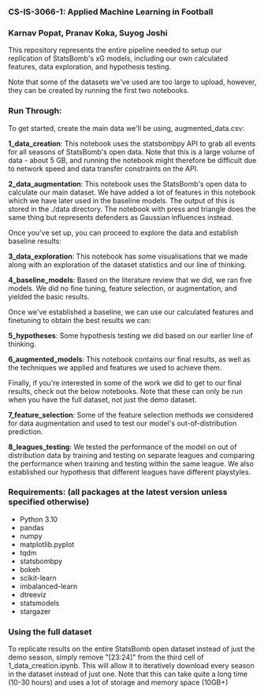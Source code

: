 ### **CS-IS-3066-1: Applied Machine Learning in Football**

### Karnav Popat, Pranav Koka, Suyog Joshi

This repository represents the entire pipeline needed to setup our replication of StatsBomb's xG models, including our own calculated features, data exploration, and hypothesis testing.

Note that some of the datasets we've used are too large to upload, however, they can be created by running the first two notebooks.


### Run Through:

To get started, create the main data we'll be using, augmented_data.csv:

**1_data_creation**: This notebook uses the statsbombpy API to grab all events for all seasons of StatsBomb's open data. Note that this is a large volume of data - about 5 GB, and running the notebook might therefore be difficult due to network speed and data transfer constraints on the API.

**2_data_augmentation**: This notebook uses the StatsBomb's open data to calculate our main dataset. We have added a lot of features in this notebook which we have later used in the baseline models. The output of this is stored in the ./data directory. The notebook with press and triangle does the same thing but represents defenders as Gaussian influences instead.

Once you've set up, you can proceed to explore the data and establish baseline results:

**3_data_exploration**: This notebook has some visualisations that we made along with an exploration of the dataset statistics and our line of thinking.

**4_baseline_models**: Based on the literature review that we did, we ran five models. We did no fine tuning, feature selection, or augmentation, and yielded the basic results.

Once we've established a baseline, we can use our calculated features and finetuning to obtain the best results we can:

**5_hypotheses**: Some hypothesis testing we did based on our earlier line of thinking.

**6_augmented_models**: This notebook contains our final results, as well as the techniques we applied and features we used to achieve them.

Finally, if you're interested in some of the work we did to get to our final results, check out the below notebooks. Note that these can only be run when you have the full dataset, not just the demo dataset.

**7_feature_selection**: Some of the feature selection methods we considered for data augmentation and used to test our model's out-of-distribution prediction.

**8_leagues_testing**: We tested the performance of the model on out of distribution data by training and testing on separate leagues and comparing the performance when training and testing within the same league. We also established our hypothesis that different leagues have different playstyles.


### Requirements: (all packages at the latest version unless specified otherwise)

- Python 3.10
- pandas
- numpy
- matplotlib.pyplot
- tqdm
- statsbombpy
- bokeh
- scikit-learn
- imbalanced-learn
- dtreeviz
- statsmodels
- stargazer


### Using the full dataset

To replicate results on the entire StatsBomb open dataset instead of just the demo season, simply remove "[23:24]" from the third cell of 1_data_creation.ipynb. This will allow it to iteratively download every season in the dataset instead of just one. Note that this can take quite a long time (10-30 hours) and uses a lot of storage and memory space (10GB+)

